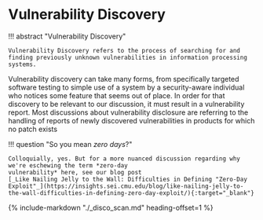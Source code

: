 # Vulnerability Discovery

!!! abstract "Vulnerability Discovery"

    Vulnerability Discovery refers to the process of searching for and
    finding previously unknown vulnerabilities in information processing systems.

Vulnerability discovery can take many forms, from specifically targeted
software testing to simple use of a system by a security-aware
individual who notices some feature that seems out of place. In order
for that discovery to be relevant to our discussion, it must result in a
vulnerability report. Most discussions about vulnerability disclosure
are referring to the handling of reports of newly discovered
vulnerabilities in products for which no patch exists

!!! question "So you mean *zero days*?"

    Colloquially, yes. But for a more nuanced discussion regarding why we're eschewing the term *zero-day
    vulnerability* here, see our blog post 
    [_Like Nailing Jelly to the Wall: Difficulties in Defining "Zero-Day Exploit"_](https://insights.sei.cmu.edu/blog/like-nailing-jelly-to-the-wall-difficulties-in-defining-zero-day-exploit/){:target="_blank"}

{% include-markdown "./_disco_scan.md" heading-offset=1 %}
